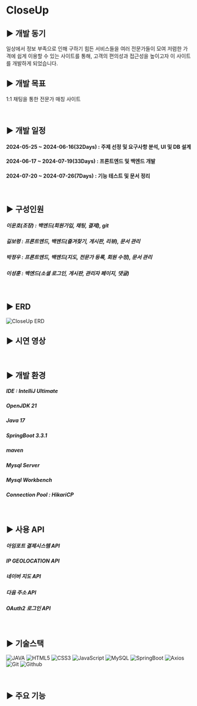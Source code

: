 CloseUp
=

## ▶️ 개발 동기
일상에서 정보 부족으로 인해 구하기 힘든 서비스들을 여러 전문가들이 모여 저렴한 가격에 쉽게 이용할 수 있는 사이트를 통해, 고객의 편의성과 접근성을 높이고자 이 사이트를 개발하게 되었습니다.


## ▶️ 개발 목표
1:1 채팅을 통한 전문가 매칭 사이트

<br/>

## ▶️ 개발 일정
#### 2024-05-25 ~ 2024-06-16(32Days) : 주제 선정 및 요구사항 분석, UI 및 DB 설계
#### 2024-06-17 ~ 2024-07-19(33Days) : 프론트엔드 및 백엔드 개발
#### 2024-07-20 ~ 2024-07-26(7Days) : 기능 테스트 및 문서 정리
<br/>

## ▶️ 구성인원 
##### 이운호(조장) : 백엔드(회원가입, 채팅, 결제), git
##### 길보령 : 프론트엔드, 백엔드(즐겨찾기, 게시판, 리뷰), 문서 관리
##### 박정우 : 프론트엔드, 백엔드(지도, 전문가 등록, 회원 수정), 문서 관리
##### 이성훈 : 백엔드(소셜 로그인, 게시판, 관리자 페이지, 댓글)


<br/>

## ▶️ ERD
![CloseUp ERD](https://github.com/user-attachments/assets/0b576fbe-a6ba-4692-a224-ebb90a72b3bc)


## ▶️ 시연 영상

<br/>

## ▶️ 개발 환경
##### IDE : IntelliJ Ultimate
##### OpenJDK 21
##### Java 17
##### SpringBoot 3.3.1
##### maven
##### Mysql Server
##### Mysql Workbench
##### Connection Pool : HikariCP

<br/>

## ▶️ 사용 API
##### 아임포트 결제시스템 API
##### IP GEOLOCATION API
##### 네이버 지도 API
##### 다음 주소 API
##### OAuth2 로그인 API

<br/>

## ▶️ 기술스택

![JAVA](https://img.shields.io/badge/Java-007396?style=for-the-badge&logo=Java&logoColor=white)
![HTML5](https://img.shields.io/badge/HTML5-E34F26?style=for-the-badge&logo=HTML5&logoColor=white)
![CSS3](https://img.shields.io/badge/css3-%231572B6.svg?style=for-the-badge&logo=css&logoColor=white)
![JavaScript](https://img.shields.io/badge/javascript-%23323330.svg?style=for-the-badge&logo=javascript&logoColor=%23F7DF1E)
![MySQL](https://img.shields.io/badge/Mysql-4479A1?style=for-the-badge&logo=Mysql&logoColor=white)
![SpringBoot](https://img.shields.io/badge/SpringBoot-6DB33F?style=flat-square&logo=Spring&logoColor=white)
![Axios](https://img.shields.io/badge/Axios-5A29E4?style=for-the-badge&logo=Axios&logoColor=white)
![Git](https://img.shields.io/badge/Git-F05032?style=for-the-badge&logo=git&logoColor=white)
![Github](https://img.shields.io/badge/Github-181717?style=for-the-badge&logo=Github&logoColor=white)

<br/>

## ▶️ 주요 기능
